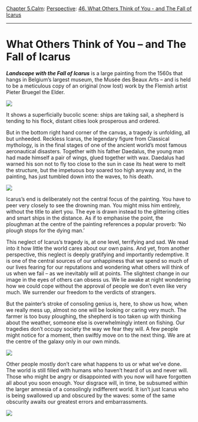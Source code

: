 [Chapter 5.Calm](https://www.theschooloflife.com/thebookoflife/category/calm/): [Perspective](https://www.theschooloflife.com/thebookoflife/category/calm/perspective/): [46. What Others Think of You - and The Fall of Icarus](https://www.theschooloflife.com/thebookoflife/what-others-think-of-you-and-the-fall-of-icarus/)

* * *

# What Others Think of You – and The Fall of Icarus

**_Landscape with the Fall of Icarus_** is a large painting from the 1560s that hangs in Belgium’s largest museum, the Musée des Beaux Arts – and is held to be a meticulous copy of an original (now lost) work by the Flemish artist Pieter Bruegel the Elder.

![](https://upload.wikimedia.org/wikipedia/commons/thumb/c/c2/Pieter_Bruegel_de_Oude_-_De_val_van_Icarus.jpg/1200px-Pieter_Bruegel_de_Oude_-_De_val_van_Icarus.jpg)

It shows a superficially bucolic scene: ships are taking sail, a shepherd is tending to his flock, distant cities look prosperous and ordered.

But in the bottom right hand corner of the canvas, a tragedy is unfolding, all but unheeded. Reckless Icarus, the legendary figure from Classical mythology, is in the final stages of one of the ancient world’s most famous aeronautical disasters. Together with his father Daedalus, the young man had made himself a pair of wings, glued together with wax. Daedalus had warned his son not to fly too close to the sun in case its heat were to melt the structure, but the impetuous boy soared too high anyway and, in the painting, has just tumbled down into the waves, to his death.

![](https://media.licdn.com/mpr/mpr/shrinknp_1000_1000/AAEAAQAAAAAAAAeYAAAAJDhlZDdjZmY5LWQ4YjgtNDc3OC1iNmRlLTVlYTcxMzgzZWQ4OQ.jpg)

Icarus’s end is deliberately not the central focus of the painting. You have to peer very closely to see the drowning man. You might miss him entirely, without the title to alert you. The eye is drawn instead to the glittering cities and smart ships in the distance. As if to emphasise the point, the ploughman at the centre of the painting references a popular proverb: ‘No plough stops for the dying man.’

This neglect of Icarus’s tragedy is, at one level, terrifying and sad. We read into it how little the world cares about our own pains. And yet, from another perspective, this neglect is deeply gratifying and importantly redemptive. It is one of the central sources of our unhappiness that we spend so much of our lives fearing for our reputations and wondering what others will think of us when we fail – as we inevitably will at points. The slightest change in our image in the eyes of others can obsess us. We lie awake at night wondering how we could cope without the approval of people we don’t even like very much. We surrender our freedom to the verdicts of strangers.

But the painter’s stroke of consoling genius is, here, to show us how, when we really mess up, almost no one will be looking or caring very much. The farmer is too busy ploughing, the shepherd is too taken up with thinking about the weather, someone else is overwhelmingly intent on fishing. Our tragedies don’t occupy society the way we fear they will. A few people might notice for a moment, then swiftly move on to the next thing. We are at the centre of the galaxy only in our own minds.

![](https://upload.wikimedia.org/wikipedia/commons/thumb/6/6e/Der_Sturz_des_Ikarus_%28Ausschnitt%29.jpg/220px-Der_Sturz_des_Ikarus_%28Ausschnitt%29.jpg)

Other people mostly don’t care what happens to us or what we’ve done. The world is still filled with humans who haven’t heard of us and never will. Those who might be angry or disappointed with you now will have forgotten all about you soon enough. Your disgrace will, in time, be subsumed within the larger amnesia of a consolingly indifferent world. It isn’t just Icarus who is being swallowed up and obscured by the waves: some of the same obscurity awaits our greatest errors and embarrassments.

[![](https://img.youtube.com/vi/X75Roe_davA/0.jpg)](https://www.youtube.com/embed/X75Roe_davA '')

